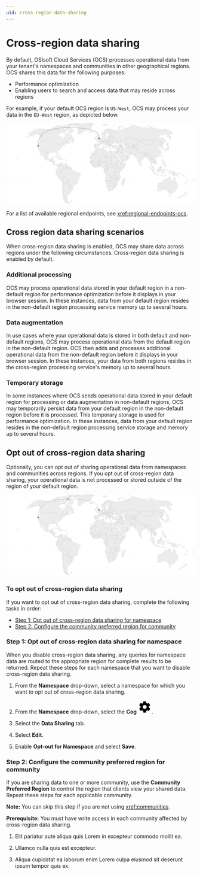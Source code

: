 ```yaml
---
uid: cross-region-data-sharing
---
```


# Cross-region data sharing

By default, OSIsoft Cloud Services (OCS) processes operational data from your tenant's namespaces and communities in other geographical regions. OCS shares this data for the following purposes:

- Performance optimization 
- Enabling users to search and access data that may reside across regions

For example, if your default OCS region is `US-West`, OCS may process your data in the `EU-West` region, as depicted below.

![Cross-region data sharing enabled](./_images/cross-region-data-sharing.drawio.svg)

For a list of available regional endpoints, see <xref:regional-endpoints-ocs>.

## Cross region data sharing scenarios

When cross-region data sharing is enabled, OCS may share data across regions under the following circumstances. Cross-region data sharing is enabled by default.

### Additional processing

OCS may process operational data stored in your default region in a non-default region for performance optimization before it displays in your browser session. In these instances, data from your default region resides in the non-default region processing service memory up to several hours.

### Data augmentation

In use cases where your operational data is stored in both default and non-default regions, OCS may process operational data from the default region in the non-default region. OCS then adds and processes additional operational data from the non-default region before it displays in your browser session. In these instances, your data from both regions resides in the cross-region processing service's memory up to several hours.

### Temporary storage

In some instances where OCS sends operational data stored in your default region for processing or data augmentation in non-default regions, OCS may temporarily persist data from your default region in the non-default region before it is processed. This temporary storage is used for performance optimization. In these instances, data from your default region resides in the non-default region processing service storage and memory up to several hours.

## Opt out of cross-region data sharing

Optionally, you can opt out of sharing operational data from namespaces and communities across regions. If you opt out of cross-region data sharing, your operational data is not processed or stored outside of the region of your default region.

![Cross-region data sharing disabled](./_images/cross-region-data-sharing-disabled.drawio.svg)

### To opt out of cross-region data sharing

If you want to opt out of cross-region data sharing, complete the following tasks in order:

- [Step 1: Opt out of cross-region data sharing for namespace](#step-1-opt-out-of-cross-region-data-sharing-for-namespace)
- [Step 2: Configure the community preferred region for community](#step-2-configure-the-community-preferred-region-for-community)

### Step 1: Opt out of cross-region data sharing for namespace

When you disable cross-region data sharing, any queries for namespace data are routed to the appropriate region for complete results to be returned. Repeat these steps for each namespace that you want to disable cross-region data sharing.

1. From the **Namespace** drop-down, select a namespace for which you want to opt out of cross-region data sharing. 

1. From the **Namespace** drop-down, select the **Cog** ![Cog](./_icons/default/cog.svg).

1. Select the **Data Sharing** tab.

1. Select **Edit**.

1. Enable **Opt-out for Namespace** and select **Save**.

### Step 2: Configure the community preferred region for community

If you are sharing data to one or more community, use the **Community Preferred Region** to control the region that clients view your shared data. Repeat these steps for each applicable community.

**Note:** You can skip this step if you are not using <xref:communities>.

**Prerequisite:** You must have write access in each community affected by cross-region data sharing.

<!-- TODO: complete task -->

1. Elit pariatur aute aliqua quis Lorem in excepteur commodo mollit ea.

1. Ullamco nulla quis est excepteur.

1. Aliqua cupidatat ea laborum enim Lorem culpa eiusmod sit deserunt ipsum tempor quis ex.